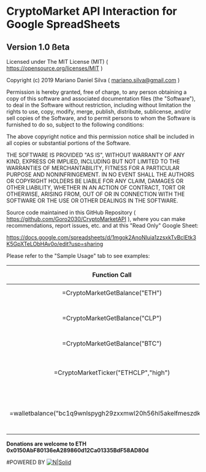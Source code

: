 # CryptoMarket API Interaction for Google SpreadSheets			
## Version 1.0 ßeta			
			
Licensed under The MIT License (MIT) ( https://opensource.org/licenses/MIT )			
			
Copyright (c) 2019 Mariano Daniel Silva ( mariano.silva@gmail.com )			

Permission is hereby granted, free of charge, to any person obtaining a copy of this software and associated documentation files (the "Software"), to deal in the Software without restriction, including without limitation the rights to use, copy, modify, merge, publish, distribute, sublicense, and/or sell copies of the Software, and to permit persons to whom the Software is furnished to do so, subject to the following conditions:

The above copyright notice and this permission notice shall be included in all copies or substantial portions of the Software.

THE SOFTWARE IS PROVIDED "AS IS", WITHOUT WARRANTY OF ANY KIND, EXPRESS OR IMPLIED, INCLUDING BUT NOT LIMITED TO THE WARRANTIES OF MERCHANTABILITY, FITNESS FOR A PARTICULAR PURPOSE AND NONINFRINGEMENT. IN NO EVENT SHALL THE AUTHORS OR COPYRIGHT HOLDERS BE LIABLE FOR ANY CLAIM, DAMAGES OR OTHER LIABILITY, WHETHER IN AN ACTION OF CONTRACT, TORT OR OTHERWISE, ARISING FROM, OUT OF OR IN CONNECTION WITH THE SOFTWARE OR THE USE OR OTHER DEALINGS IN THE SOFTWARE.
			
			
Source code maintained in this GitHub Repository ( https://github.com/Goro2030/CryptoMarketAPI ), where you can make recommendations, report issues, etc. and at this "Read Only" Google Sheet:

https://docs.google.com/spreadsheets/d/1mgok2AnoNluia1zzsxkTvBclEtk3K5GpXTeLObHAv0o/edit?usp=sharing

Please refer to the "Sample Usage" tab to see examples:

| Function Call                                                | Function Call Executing | Description                                       |
|:------------------------------------------------------------:|:-----------------------:|:-------------------------------------------------:|
| =CryptoMarketGetBalance("ETH")                               | Loading...              | My Balance in ETH                                 |
| =CryptoMarketGetBalance("CLP")                               | Loading...              | My Balance in Chilean Pesos (CLP)                 |
| =CryptoMarketGetBalance("BTC")                               | Loading...              | My Balance in BTC                                 |
| =CryptoMarketTicker("ETHCLP","high")                         | 223720                  | Price of the last transaction in ETH, in CLP      |
| =walletbalance("bc1q9wnlspygh29zxxmwl20h56hl5akelfmeszdknw") | 120804.9099             | Bitcoin Address balance of Bittrex'es Cold Wallet |



**Donations are welcome to ETH 0x0150AbF80136eA289860d12Ca01335BdF58AD80d**

#POWERED BY
[![N|Solid](https://www.cryptomkt.com/static/principal/img/cryptomarket-purp.png)](https://www.cryptomkt.com/static/principal/img/cryptomarket-purp.png)
